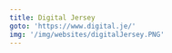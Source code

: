 ```yaml
---
title: Digital Jersey
goto: 'https://www.digital.je/'
img: '/img/websites/digitalJersey.PNG'
---
```


